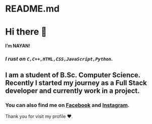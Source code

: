 # README.md
# Hi there 👋
**I’m NAYAN!**
### ***I rust on _`C,C++,HTML,CSS,JavaScript,Python`_.***
## I am a student of B.Sc. Computer Science. Recently I started my journey as a Full Stack developer and currently work in a project.
### You can also find me on [Facebook](https://www.facebook.com/nayan.maity.566?mibextid=ZbWKwL) and [Instagram](https://instagram.com/lightning_n.a.y.a.n_?igshid=ZDdkNTZiNTM=).
Thank you for visit my profile ❤️.

